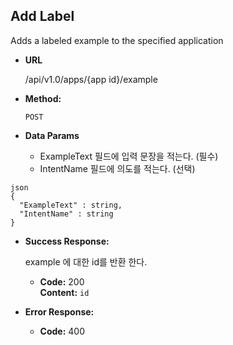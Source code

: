 **Add Label**
----
  Adds a labeled example to the specified application

* **URL**

  /api/v1.0/apps/{app id}/example

* **Method:**

  `POST`

* **Data Params**

  *  ExampleText 필드에 입력 문장을 적는다. (필수)
  *  IntentName 필드에 의도를 적는다. (선택)
  
```
json
{
  "ExampleText" : string,
  "IntentName" : string
}
```

* **Success Response:**
  
  example 에 대한 id를 반환 한다.

  * **Code:** 200 <br />
    **Content:** `id`
        
 
* **Error Response:**

  * **Code:** 400 <br />
